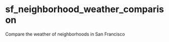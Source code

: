 sf_neighborhood_weather_comparison
==================================

Compare the weather of neighborhoods in San Francisco